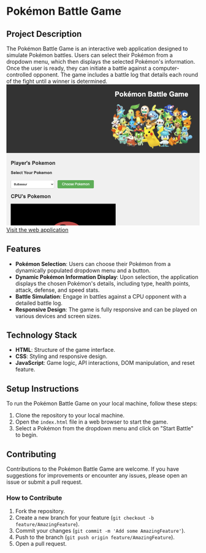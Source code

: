 
# Pokémon Battle Game

## Project Description
The Pokémon Battle Game is an interactive web application designed to simulate Pokémon battles. Users can select their Pokémon from a dropdown menu, which then displays the selected Pokémon's information. Once the user is ready, they can initiate a battle against a computer-controlled opponent. The game includes a battle log that details each round of the fight until a winner is determined.
![screenshot](assets/Screenshot.png)
[Visit the web application](https://sailormoonvicky.github.io/pokemonBattleGame/)

## Features
- **Pokémon Selection**: Users can choose their Pokémon from a dynamically populated dropdown menu and a button.
- **Dynamic Pokémon Information Display**: Upon selection, the application displays the chosen Pokémon's details, including type, health points, attack, defense, and speed stats.
- **Battle Simulation**: Engage in battles against a CPU opponent with a detailed battle log.
- **Responsive Design**: The game is fully responsive and can be played on various devices and screen sizes.

## Technology Stack
- **HTML**: Structure of the game interface.
- **CSS**: Styling and responsive design.
- **JavaScript**: Game logic, API interactions, DOM manipulation, and reset feature.

## Setup Instructions
To run the Pokémon Battle Game on your local machine, follow these steps:
1. Clone the repository to your local machine.
2. Open the `index.html` file in a web browser to start the game.
3. Select a Pokémon from the dropdown menu and click on "Start Battle" to begin.


## Contributing
Contributions to the Pokémon Battle Game are welcome. If you have suggestions for improvements or encounter any issues, please open an issue or submit a pull request.

### How to Contribute
1. Fork the repository.
2. Create a new branch for your feature (`git checkout -b feature/AmazingFeature`).
3. Commit your changes (`git commit -m 'Add some AmazingFeature'`).
4. Push to the branch (`git push origin feature/AmazingFeature`).
5. Open a pull request.
